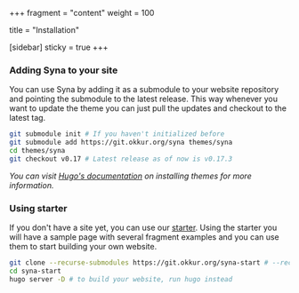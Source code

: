 +++
fragment = "content"
weight = 100

title = "Installation"

[sidebar]
  sticky = true
+++

### Adding Syna to your site

You can use Syna by adding it as a submodule to your website repository and pointing the submodule to the latest release.
This way whenever you want to update the theme you can just pull the updates and checkout to the latest tag.

```bash
git submodule init # If you haven't initialized before
git submodule add https://git.okkur.org/syna themes/syna
cd themes/syna
git checkout v0.17 # Latest release as of now is v0.17.3
```

_You can visit [Hugo's documentation](https://gohugo.io/themes/installing-and-using-themes/) on installing themes for more information._

### Using starter

If you don't have a site yet, you can use our [starter](https://git.okkur.org/syna-start).
Using the starter you will have a sample page with several fragment examples and you can use them to start building your own website.

```bash
git clone --recurse-submodules https://git.okkur.org/syna-start # --recurse-submodules will clone the theme
cd syna-start
hugo server -D # to build your website, run hugo instead
```
